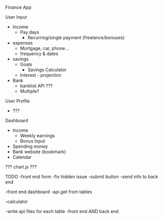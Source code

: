 Finance App

User Input
* Income
    * Pay days
        * Recurring/single payment (freelance/bonuses)
* expenses
    * Mortgage, car, phone...
    * frequency & dates
* savings
    * Goals
        * Savings Calculator
    * Interest - projection
* Bank
    * banklist API ???
    * Multiple?

User Profile
* ???

Dashboard
* Income
    * Weekly earnings
    * Bonus Input
* Spending money
* Bank website (bookmark)
* Calendar


??? chart.js ???



TODO
-front end form
    -fix hidden issue
    -submit button
        -send info to back end

-front end dashboard
    -api.get from tables

-calculator

-write api files for each table
    -front end AND back end


